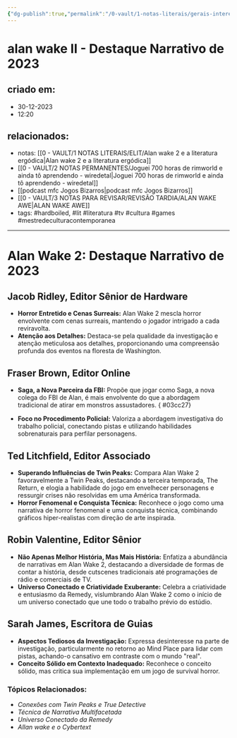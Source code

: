 ```yaml
---
{"dg-publish":true,"permalink":"/0-vault/1-notas-literais/gerais-interesses/alan-wake-ii-maestria-da-narrativa/","tags":["hardboiled","lit","literatura","tv","cultura","games"],"dgHomeLink":true,"dgShowLocalGraph":true,"dgShowFileTree":true,"dgEnableSearch":true,"noteIcon":""}
---
```


# alan wake II - Destaque Narrativo de 2023

## criado em: 
- 30-12-2023
- 12:20
## relacionados:
- notas: [[0 - VAULT/1 NOTAS LITERAIS/ELIT/Alan wake 2 e a literatura ergódica\|Alan wake 2 e a literatura ergódica]]
- [[0 - VAULT/2 NOTAS PERMANENTES/Joguei 700 horas de rimworld e ainda tô aprendendo - wiredetal\|Joguei 700 horas de rimworld e ainda tô aprendendo - wiredetal]]
- [[podcast mfc Jogos Bizarros\|podcast mfc Jogos Bizarros]]
- [[0 - VAULT/3 NOTAS PARA REVISAR/REVISÃO TARDIA/ALAN WAKE AWE\|ALAN WAKE AWE]]
- tags: #hardboiled, #lit #literatura #tv #cultura #games #mestredeculturacontemporanea 
---
# Alan Wake 2: Destaque Narrativo de 2023

## Jacob Ridley, Editor Sênior de Hardware
- **Horror Entretido e Cenas Surreais:** Alan Wake 2 mescla horror envolvente com cenas surreais, mantendo o jogador intrigado a cada reviravolta.
- **Atenção aos Detalhes:** Destaca-se pela qualidade da investigação e atenção meticulosa aos detalhes, proporcionando uma compreensão profunda dos eventos na floresta de Washington.

## Fraser Brown, Editor Online
- **Saga, a Nova Parceira da FBI:** Propõe que jogar como Saga, a nova colega do FBI de Alan, é mais envolvente do que a abordagem tradicional de atirar em monstros assustadores.
{ #03cc27}

- **Foco no Procedimento Policial:** Valoriza a abordagem investigativa do trabalho policial, conectando pistas e utilizando habilidades sobrenaturais para perfilar personagens.

## Ted Litchfield, Editor Associado
- **Superando Influências de Twin Peaks:** Compara Alan Wake 2 favoravelmente a Twin Peaks, destacando a terceira temporada, The Return, e elogia a habilidade do jogo em envelhecer personagens e ressurgir crises não resolvidas em uma América transformada.
- **Horror Fenomenal e Conquista Técnica:** Reconhece o jogo como uma narrativa de horror fenomenal e uma conquista técnica, combinando gráficos hiper-realistas com direção de arte inspirada.

## Robin Valentine, Editor Sênior
- **Não Apenas Melhor História, Mas Mais História:** Enfatiza a abundância de narrativas em Alan Wake 2, destacando a diversidade de formas de contar a história, desde cutscenes tradicionais até programações de rádio e comerciais de TV.
- **Universo Conectado e Criatividade Exuberante:** Celebra a criatividade e entusiasmo da Remedy, vislumbrando Alan Wake 2 como o início de um universo conectado que une todo o trabalho prévio do estúdio.

## Sarah James, Escritora de Guias
- **Aspectos Tediosos da Investigação:** Expressa desinteresse na parte de investigação, particularmente no retorno ao Mind Place para lidar com pistas, achando-o cansativo em contraste com o mundo "real".
- **Conceito Sólido em Contexto Inadequado:** Reconhece o conceito sólido, mas critica sua implementação em um jogo de survival horror.

### Tópicos Relacionados:
- *Conexões com Twin Peaks e True Detective*
- *Técnica de Narrativa Multifacetada*
- *Universo Conectado da Remedy*
- *Allan wake e o Cybertext*